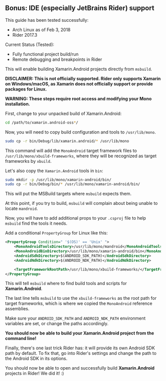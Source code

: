 
## Bonus: IDE (especially JetBrains Rider) support

This guide has been tested successfully:
- Arch Linux as of Feb 3, 2018
- Rider 2017.3

Current Status (Tested):
- Fully functional project build/run
- Remote debugging and breakpoints in Rider

This will enable building Xamarin.Android projects directly from `msbuild`.

**DISCLAIMER: This is not officially supported. Rider only supports Xamarin on Windows/macOS, as Xamarin does not officially support or provide packages for Linux.**

**WARNING: These steps require root access and modifying your Mono installation.**

First, change to your unpacked build of Xamarin.Android:

```sh
cd /path/to/xamarin.android-oss*/
```

Now, you will need to copy build configuration and tools to `/usr/lib/mono`.

```sh
sudo cp -r bin/Debug/lib/xamarin.android/* /usr/lib/mono
```

This command will add the `MonoAndroid` target framework files to `/usr/lib/mono/xbuild-frameworks`, where they will be recognized as target frameworks by `xbuild`.

Let's also copy the `Xamarin.Android` tools in `bin`:

```sh
sudo mkdir -p /usr/lib/mono/xamarin-android/bin/
sudo cp -r bin/Debug/bin/* /usr/lib/mono/xamarin-android/bin/
```

This will put the MSBuild targets where `msbuild` expects them.

At this point, if you try to build, `msbuild` will complain about being unable to locate `mandroid`.

Now, you will have to add additional props to your `.csproj` file to help `msbuild` find
the tools it needs.

Add a conditional `PropertyGroup` for Linux like this:

```xml
<PropertyGroup Condition=" '$(OS)' == 'Unix' ">
    <MonoAndroidToolsDirectory>/usr/lib/mono/mandroid</MonoAndroidToolsDirectory>
    <MonoAndroidBinDirectory>/usr/lib/mono/xamarin-android/bin</MonoAndroidBinDirectory>
    <AndroidSdkDirectory>$(ANDROID_SDK_PATH)</AndroidSdkDirectory>
    <AndroidNdkDirectory>$(ANDROID_NDK_PATH)</AndroidNdkDirectory>

    <TargetFrameworkRootPath>/usr/lib/mono/xbuild-frameworks/</TargetFrameworkRootPath>
</PropertyGroup>
```

This will tell `msbuild` where to find build tools and scripts for **Xamarin.Android**.

The last line tells `msbuild` to use the `xbuild-frameworks` as the root path for target frameworks, which is where we copied the `MonoAndroid` reference assemblies.

Make sure your `ANDROID_SDK_PATH` and `ANDROID_NDK_PATH` environment variables are set, or change the paths accordingly.

**You should now be able to build your Xamarin.Android project from the command line!**

Finally, there's one last trick Rider has: it will provide its own Android SDK path
by default. To fix that, go into Rider's settings and change the path to the Android SDK
in its options.

You should now be able to open and successfully build **Xamarin.Android** projects in Rider! We did it! :)
